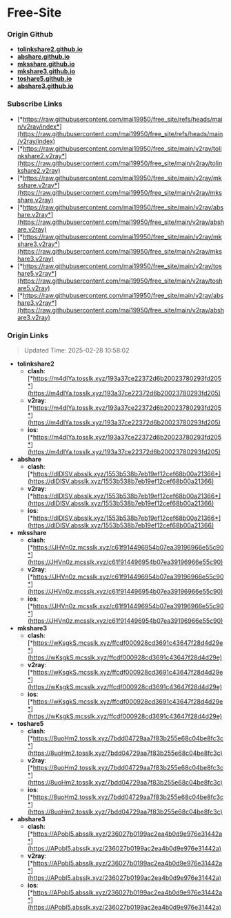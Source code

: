 # Free-Site

### Origin Github

- [**tolinkshare2.github.io**](https://github.com/tolinkshare2/tolinkshare2.github.io)
- [**abshare.github.io**](https://github.com/abshare/abshare.github.io)
- [**mksshare.github.io**](https://github.com/mksshare/mksshare.github.io)
- [**mkshare3.github.io**](https://github.com/mkshare3/mkshare3.github.io)
- [**toshare5.github.io**](https://github.com/toshare5/toshare5.github.io)
- [**abshare3.github.io**](https://github.com/abshare3/abshare3.github.io)

### Subscribe Links

- [*https://raw.githubusercontent.com/mai19950/free_site/refs/heads/main/v2ray/index*](https://raw.githubusercontent.com/mai19950/free_site/refs/heads/main/v2ray/index)
- [*https://raw.githubusercontent.com/mai19950/free_site/main/v2ray/tolinkshare2.v2ray*](https://raw.githubusercontent.com/mai19950/free_site/main/v2ray/tolinkshare2.v2ray)
- [*https://raw.githubusercontent.com/mai19950/free_site/main/v2ray/mksshare.v2ray*](https://raw.githubusercontent.com/mai19950/free_site/main/v2ray/mksshare.v2ray)
- [*https://raw.githubusercontent.com/mai19950/free_site/main/v2ray/abshare.v2ray*](https://raw.githubusercontent.com/mai19950/free_site/main/v2ray/abshare.v2ray)
- [*https://raw.githubusercontent.com/mai19950/free_site/main/v2ray/mkshare3.v2ray*](https://raw.githubusercontent.com/mai19950/free_site/main/v2ray/mkshare3.v2ray)
- [*https://raw.githubusercontent.com/mai19950/free_site/main/v2ray/toshare5.v2ray*](https://raw.githubusercontent.com/mai19950/free_site/main/v2ray/toshare5.v2ray)
- [*https://raw.githubusercontent.com/mai19950/free_site/main/v2ray/abshare3.v2ray*](https://raw.githubusercontent.com/mai19950/free_site/main/v2ray/abshare3.v2ray)

### Origin Links

> Updated Time: 2025-02-28 10:58:02

- **tolinkshare2**
  - **clash**: [*https://m4dIYa.tosslk.xyz/193a37ce22372d6b20023780293fd205*](https://m4dIYa.tosslk.xyz/193a37ce22372d6b20023780293fd205)
  - **v2ray**: [*https://m4dIYa.tosslk.xyz/193a37ce22372d6b20023780293fd205*](https://m4dIYa.tosslk.xyz/193a37ce22372d6b20023780293fd205)
  - **ios**: [*https://m4dIYa.tosslk.xyz/193a37ce22372d6b20023780293fd205*](https://m4dIYa.tosslk.xyz/193a37ce22372d6b20023780293fd205)
- **abshare**
  - **clash**: [*https://dIDlSV.absslk.xyz/1553b538b7eb19ef12cef68b00a21366*](https://dIDlSV.absslk.xyz/1553b538b7eb19ef12cef68b00a21366)
  - **v2ray**: [*https://dIDlSV.absslk.xyz/1553b538b7eb19ef12cef68b00a21366*](https://dIDlSV.absslk.xyz/1553b538b7eb19ef12cef68b00a21366)
  - **ios**: [*https://dIDlSV.absslk.xyz/1553b538b7eb19ef12cef68b00a21366*](https://dIDlSV.absslk.xyz/1553b538b7eb19ef12cef68b00a21366)
- **mksshare**
  - **clash**: [*https://JHVn0z.mcsslk.xyz/c61f914496954b07ea39196966e55c90*](https://JHVn0z.mcsslk.xyz/c61f914496954b07ea39196966e55c90)
  - **v2ray**: [*https://JHVn0z.mcsslk.xyz/c61f914496954b07ea39196966e55c90*](https://JHVn0z.mcsslk.xyz/c61f914496954b07ea39196966e55c90)
  - **ios**: [*https://JHVn0z.mcsslk.xyz/c61f914496954b07ea39196966e55c90*](https://JHVn0z.mcsslk.xyz/c61f914496954b07ea39196966e55c90)
- **mkshare3**
  - **clash**: [*https://wKsgkS.mcsslk.xyz/ffcdf000928cd3691c43647f28d4d29e*](https://wKsgkS.mcsslk.xyz/ffcdf000928cd3691c43647f28d4d29e)
  - **v2ray**: [*https://wKsgkS.mcsslk.xyz/ffcdf000928cd3691c43647f28d4d29e*](https://wKsgkS.mcsslk.xyz/ffcdf000928cd3691c43647f28d4d29e)
  - **ios**: [*https://wKsgkS.mcsslk.xyz/ffcdf000928cd3691c43647f28d4d29e*](https://wKsgkS.mcsslk.xyz/ffcdf000928cd3691c43647f28d4d29e)
- **toshare5**
  - **clash**: [*https://8uoHm2.tosslk.xyz/7bdd04729aa7f83b255e68c04be8fc3c*](https://8uoHm2.tosslk.xyz/7bdd04729aa7f83b255e68c04be8fc3c)
  - **v2ray**: [*https://8uoHm2.tosslk.xyz/7bdd04729aa7f83b255e68c04be8fc3c*](https://8uoHm2.tosslk.xyz/7bdd04729aa7f83b255e68c04be8fc3c)
  - **ios**: [*https://8uoHm2.tosslk.xyz/7bdd04729aa7f83b255e68c04be8fc3c*](https://8uoHm2.tosslk.xyz/7bdd04729aa7f83b255e68c04be8fc3c)
- **abshare3**
  - **clash**: [*https://APobI5.absslk.xyz/236027b0199ac2ea4b0d9e976e31442a*](https://APobI5.absslk.xyz/236027b0199ac2ea4b0d9e976e31442a)
  - **v2ray**: [*https://APobI5.absslk.xyz/236027b0199ac2ea4b0d9e976e31442a*](https://APobI5.absslk.xyz/236027b0199ac2ea4b0d9e976e31442a)
  - **ios**: [*https://APobI5.absslk.xyz/236027b0199ac2ea4b0d9e976e31442a*](https://APobI5.absslk.xyz/236027b0199ac2ea4b0d9e976e31442a)
